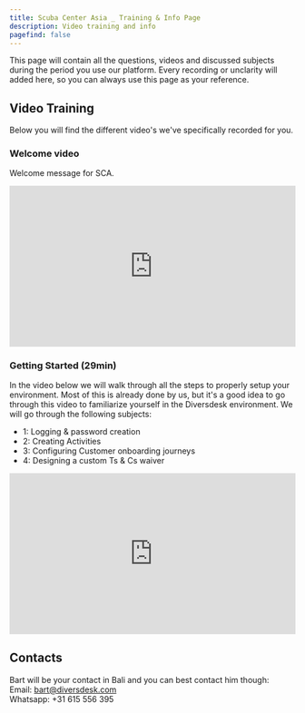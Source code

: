 ```yaml
---
title: Scuba Center Asia _ Training & Info Page
description: Video training and info 
pagefind: false
---
```


This page will contain all the questions, videos and discussed subjects during the period you use our platform. 
Every recording or unclarity will added here, so you can always use this page as your reference.


## Video Training

Below you will find the different video's we've specifically recorded for you. 

### Welcome video 
Welcome message for SCA.
<div style="position: relative; padding-bottom: 56.25%; height: 0;"><iframe src="https://www.loom.com/embed/24779049513047ef97c6e58622d82cd8?sid=1b02d21b-5d3f-4ab2-87c4-5aee6615c50c" frameborder="0" webkitallowfullscreen mozallowfullscreen allowfullscreen style="position: absolute; top: 0; left: 0; width: 100%; height: 100%;"></iframe></div>

### Getting Started (29min)
In the video below we will walk through all the steps to properly setup your environment. 
Most of this is already done by us, but it's a good idea to go through this video to familiarize yourself in the Diversdesk environment. We will go through the following subjects: </br>
- 1: Logging & password creation
- 2: Creating Activities
- 3: Configuring Customer onboarding journeys
- 4: Designing a custom Ts & Cs waiver  
<div style="position: relative; padding-bottom: 56.25%; height: 0;"><iframe src="https://www.loom.com/embed/ac3c1b550cbd4f4888116b99a29e9679?sid=d717a00c-aaa8-4891-9497-386efaa670b2" frameborder="0" webkitallowfullscreen mozallowfullscreen allowfullscreen style="position: absolute; top: 0; left: 0; width: 100%; height: 100%;"></iframe></div>

## Contacts
Bart will be your contact in Bali and you can best contact him though: </br>
Email: bart@diversdesk.com </br>
Whatsapp: +31 615 556 395 </br>
